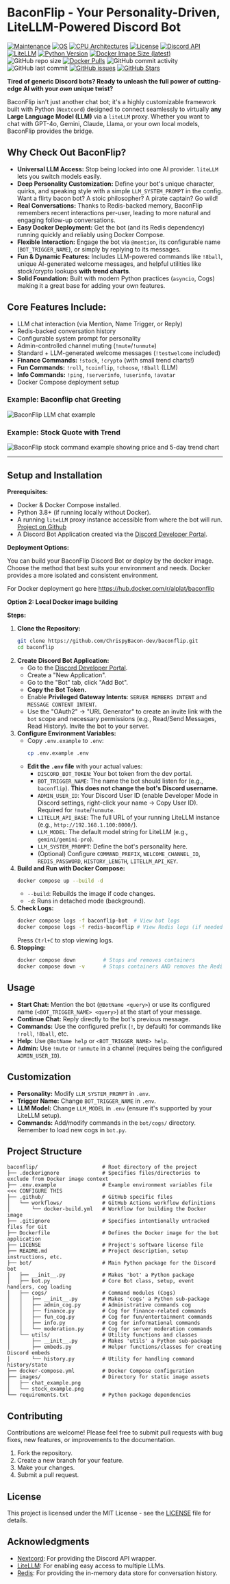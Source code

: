 # BaconFlip - Your Personality-Driven, LiteLLM-Powered Discord Bot

[![Maintenance](https://img.shields.io/badge/Maintained%3F-yes-green.svg)](https://github.com/ChrispyBacon-dev/baconflip)
[![OS](https://img.shields.io/badge/os-linux%20%7C%20windows%20%7C%20macos-brightgreen)]()
[![CPU Architectures](https://img.shields.io/badge/CPU-x86%20%7C%20x64%20%7C%20ARM%20%7C%20ARM64-blue)](https://en.wikipedia.org/wiki/Central_processing_unit)
[![License](https://img.shields.io/badge/License-MIT-yellow.svg)](https://opensource.org/licenses/MIT)
[![Discord API](https://img.shields.io/badge/Discord%20API-Nextcord-brightgreen)](https://nextcord.dev/)
[![LiteLLM](https://img.shields.io/badge/LLM-LiteLLM-blueviolet)](https://litellm.ai/)
[![Python Version](https://img.shields.io/badge/python-%3E=3.8-blue)](https://www.python.org/downloads/)
[![Docker Image Size (latest)](https://img.shields.io/docker/image-size/alplat/baconflip/latest)](https://hub.docker.com/r/alplat/baconflip)
![GitHub repo size](https://img.shields.io/github/repo-size/ChrispyBacon-dev/baconflip)
[![Docker Pulls](https://img.shields.io/docker/pulls/alplat/baconflip)](https://hub.docker.com/r/alplat/baconflip)
![GitHub commit activity](https://img.shields.io/github/commit-activity/t/ChrispyBacon-dev/baconflip)
![GitHub last commit](https://img.shields.io/github/last-commit/ChrispyBacon-dev/baconflip)
[![GitHub issues](https://img.shields.io/github/issues/ChrispyBacon-dev/baconflip)](https://github.com/ChrispyBacon-dev/baconflip/issues)
[![GitHub Stars](https://img.shields.io/github/stars/ChrispyBacon-dev/BaconFlip?style=social)](https://github.com/ChrispyBacon-dev/BaconFlip)


**Tired of generic Discord bots? Ready to unleash the full power of cutting-edge AI with your *own* unique twist?**

BaconFlip isn't just another chat bot; it's a highly customizable framework built with Python (`Nextcord`) designed to connect seamlessly to virtually **any Large Language Model (LLM)** via a `liteLLM` proxy. Whether you want to chat with GPT-4o, Gemini, Claude, Llama, or your own local models, BaconFlip provides the bridge.

## Why Check Out BaconFlip?

*   **Universal LLM Access:** Stop being locked into one AI provider. `liteLLM` lets you switch models easily.
*   **Deep Personality Customization:** Define your bot's unique character, quirks, and speaking style with a simple `LLM_SYSTEM_PROMPT` in the config. Want a flirty bacon bot? A stoic philosopher? A pirate captain? Go wild!
*   **Real Conversations:** Thanks to Redis-backed memory, BaconFlip remembers recent interactions per-user, leading to more natural and engaging follow-up conversations.
*   **Easy Docker Deployment:** Get the bot (and its Redis dependency) running quickly and reliably using Docker Compose.
*   **Flexible Interaction:** Engage the bot via `@mention`, its configurable name (`BOT_TRIGGER_NAME`), or simply by replying to its messages.
*   **Fun & Dynamic Features:** Includes LLM-powered commands like `!8ball`, unique AI-generated welcome messages, and helpful utilities like stock/crypto lookups **with trend charts**.
*   **Solid Foundation:** Built with modern Python practices (`asyncio`, Cogs) making it a great base for adding your own features.

## Core Features Include:

*   LLM chat interaction (via Mention, Name Trigger, or Reply)
*   Redis-backed conversation history
*   Configurable system prompt for personality
*   Admin-controlled channel muting (`!mute`/`!unmute`)
*   Standard + LLM-generated welcome messages (`!testwelcome` included)
*   **Finance Commands:** `!stock`, `!crypto` (with small trend charts!)
*   **Fun Commands:** `!roll`, `!coinflip`, `!choose`, `!8ball` (LLM)
*   **Info Commands:** `!ping`, `!serverinfo`, `!userinfo`, `!avatar`
*   Docker Compose deployment setup

### Example: Baconflip chat Greeting
![BaconFlip LLM chat example](images/chat_example.png)

### Example: Stock Quote with Trend

![BaconFlip stock command example showing price and 5-day trend chart](images/stock_example.png)

---

## Setup and Installation

**Prerequisites:**
*   Docker & Docker Compose installed.
*   Python 3.8+ (if running locally without Docker).
*   A running `liteLLM` proxy instance accessible from where the bot will run. [Project on Github](https://github.com/BerriAI/litellm)
*   A Discord Bot Application created via the [Discord Developer Portal](https://discord.com/developers/applications).

**Deployment Options:**

You can build your BaconFlip Discord Bot or deploy by the docker image. Choose the method that best suits your environment and needs.  Docker provides a more isolated and consistent environment.

For Docker deployment go here https://hub.docker.com/r/alplat/baconflip

**Option 2: Local Docker image building**

**Steps:**

1.  **Clone the Repository:**
    ```bash
    git clone https://github.com/ChrispyBacon-dev/baconflip.git
    cd baconflip
    ```
2.  **Create Discord Bot Application:**
    *   Go to the [Discord Developer Portal](https://discord.com/developers/applications).
    *   Create a "New Application".
    *   Go to the "Bot" tab, click "Add Bot".
    *   **Copy the Bot Token.**
    *   Enable **Privileged Gateway Intents**: `SERVER MEMBERS INTENT` and `MESSAGE CONTENT INTENT`.
    *   Use the "OAuth2" -> "URL Generator" to create an invite link with the `bot` scope and necessary permissions (e.g., Read/Send Messages, Read History). Invite the bot to your server.
3.  **Configure Environment Variables:**
    *   Copy `.env.example` to `.env`:
        ```bash
        cp .env.example .env
        ```
    *   **Edit the `.env` file** with your actual values:
        *   `DISCORD_BOT_TOKEN`: Your bot token from the dev portal.
        *   `BOT_TRIGGER_NAME`: The name the bot should listen for (e.g., `baconflip`). **This does not change the bot's Discord username.**
        *   `ADMIN_USER_ID`: Your Discord User ID (enable Developer Mode in Discord settings, right-click your name -> Copy User ID). Required for `!mute`/`!unmute`.
        *   `LITELLM_API_BASE`: The full URL of your running LiteLLM instance (e.g., `http://192.168.1.100:8000/`).
        *   `LLM_MODEL`: The default model string for LiteLLM (e.g., `gemini/gemini-pro`).
        *   `LLM_SYSTEM_PROMPT`: Define the bot's personality here.
        *   (Optional) Configure `COMMAND_PREFIX`, `WELCOME_CHANNEL_ID`, `REDIS_PASSWORD`, `HISTORY_LENGTH`, `LITELLM_API_KEY`.
4.  **Build and Run with Docker Compose:**
    ```bash
    docker compose up --build -d
    ```
    *   `--build`: Rebuilds the image if code changes.
    *   `-d`: Runs in detached mode (background).
5.  **Check Logs:**
    ```bash
    docker compose logs -f baconflip-bot  # View bot logs
    docker compose logs -f redis-baconflip # View Redis logs (if needed)
    ```
    Press `Ctrl+C` to stop viewing logs.
6.  **Stopping:**
    ```bash
    docker compose down         # Stops and removes containers
    docker compose down -v      # Stops containers AND removes the Redis data volume
    ```

## Usage

*   **Start Chat:** Mention the bot (`@BotName <query>`) or use its configured name (`<BOT_TRIGGER_NAME> <query>`) at the start of your message.
*   **Continue Chat:** Reply directly to the bot's previous message.
*   **Commands:** Use the configured prefix (`!`, by default) for commands like `!roll`, `!8ball`, etc.
*   **Help:** Use `@BotName help` or `<BOT_TRIGGER_NAME> help`.
*   **Admin:** Use `!mute` or `!unmute` in a channel (requires being the configured `ADMIN_USER_ID`).

## Customization

*   **Personality:** Modify `LLM_SYSTEM_PROMPT` in `.env`.
*   **Trigger Name:** Change `BOT_TRIGGER_NAME` in `.env`.
*   **LLM Model:** Change `LLM_MODEL` in `.env` (ensure it's supported by your LiteLLM setup).
*   **Commands:** Add/modify commands in the `bot/cogs/` directory. Remember to load new cogs in `bot.py`.

## Project Structure

```text
baconflip/                     # Root directory of the project
├── .dockerignore              # Specifies files/directories to exclude from Docker image context
├── .env.example               # Example environment variables file <<< CONFIGURE THIS
├── .github/                   # GitHub specific files
│   └── workflows/             # GitHub Actions workflow definitions
│       └── docker-build.yml   # Workflow for building the Docker image
├── .gitignore                 # Specifies intentionally untracked files for Git
├── Dockerfile                 # Defines the Docker image for the bot application
├── LICENSE                    # Project's software license file
├── README.md                  # Project description, setup instructions, etc.
├── bot/                       # Main Python package for the Discord bot
│   ├── __init__.py            # Makes 'bot' a Python package
│   ├── bot.py                 # Core Bot class, setup, event handlers, cog loading
│   ├── cogs/                  # Command modules (Cogs)
│   │   ├── __init__.py        # Makes 'cogs' a Python sub-package
│   │   ├── admin_cog.py       # Administrative commands cog
│   │   ├── finance.py         # Cog for finance-related commands
│   │   ├── fun_cog.py         # Cog for fun/entertainment commands
│   │   ├── info.py            # Cog for informational commands
│   │   └── moderation.py      # Cog for server moderation commands
│   └── utils/                 # Utility functions and classes
│       ├── __init__.py        # Makes 'utils' a Python sub-package
│       ├── embeds.py          # Helper functions/classes for creating Discord embeds
│       └── history.py         # Utility for handling command history/state
├── docker-compose.yml         # Docker Compose configuration
├── images/                    # Directory for static image assets
│   ├── chat_example.png
│   └── stock_example.png
└── requirements.txt           # Python package dependencies
```
## Contributing

Contributions are welcome! Please feel free to submit pull requests with bug fixes, new features, or improvements to the documentation.

1.  Fork the repository.
2.  Create a new branch for your feature.
3.  Make your changes.
4.  Submit a pull request.

## License

This project is licensed under the MIT License - see the [LICENSE](LICENSE) file for details.

## Acknowledgments

*   [Nextcord](https://github.com/nextcord/nextcord): For providing the Discord API wrapper.
*   [LiteLLM](https://github.com/BerriAI/litellm): For enabling easy access to multiple LLMs.
*   [Redis](https://redis.io/): For providing the in-memory data store for conversation history.
